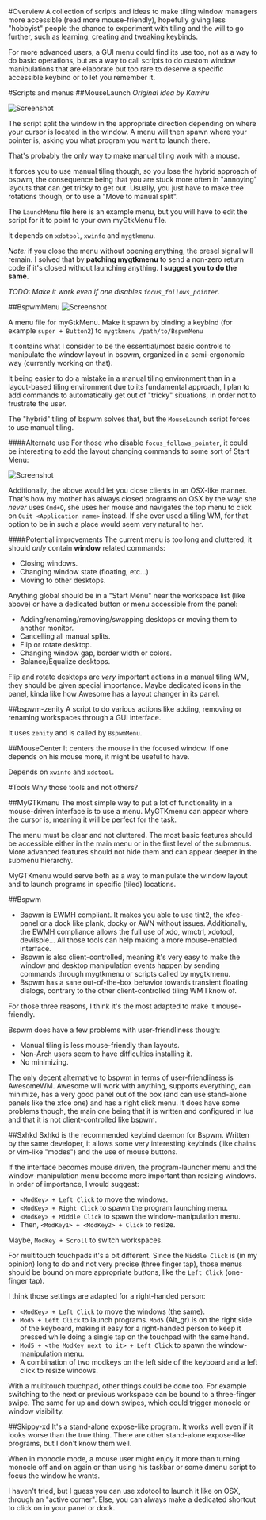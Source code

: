 #Overview
A collection of scripts and ideas to make tiling window managers more accessible (read more mouse-friendly), hopefully giving less "hobbyist" people the chance to experiment with tiling and the will to go further, such as learning, creating and tweaking keybinds.

For more advanced users, a GUI menu could find its use too, not as a way to do basic operations, but as a way to call scripts to do custom window manipulations that are elaborate but too rare to deserve a specific accessible keybind or to let you remember it.


#Scripts and menus
##MouseLaunch
*Original idea by Kamiru*

![Screenshot](https://raw.github.com/tatou-tatou/Themes/master/Mousse/Previews/LaunchMenu.gif)

The script split the window in the appropriate direction depending on where your cursor is located in the window. A menu will then spawn where your pointer is, asking you what program you want to launch there.

That's probably the only way to make manual tiling work with a mouse.

It forces you to use manual tiling though, so you lose the hybrid approach of bspwm, the consequence being that you are stuck more often in "annoying" layouts that can get tricky to get out. Usually, you just have to make tree rotations though, or to use a "Move to manual split".

The `LaunchMenu` file here is an example menu, but you will have to edit the script for it to point to your own myGtkMenu file.

It depends on `xdotool`, `xwinfo` and `mygtkmenu`.

*Note:* if you close the menu without opening anything, the presel signal will remain. I solved that by **patching mygtkmenu** to send a non-zero return code if it's closed without launching anything. **I suggest you to do the same.**

*TODO: Make it work even if one disables `focus_follows_pointer`.*

##BspwmMenu
![Screenshot](https://raw.github.com/tatou-tatou/Themes/master/Mousse/Previews/BspwmMenu.png)

A menu file for myGtkMenu. Make it spawn by binding a keybind (for example `super + Button2`) to `mygtkmenu /path/to/BspwmMenu`

It contains what I consider to be the essential/most basic controls to manipulate the window layout in bspwm, organized in a semi-ergonomic way (currently working on that).

It being easier to do a mistake in a manual tiling environment than in a layout-based tiling environment due to its fundamental approach, I plan to add commands to automatically get out of "tricky" situations, in order not to frustrate the user.

The "hybrid" tiling of bspwm solves that, but the `MouseLaunch` script forces to use manual tiling.

####Alternate use
For those who disable `focus_follows_pointer`, it could be interesting to add the layout changing commands to some sort of Start Menu:

![Screenshot](https://raw.github.com/tatou-tatou/Themes/master/Mousse/Previews/apple-like-menu.png)

Additionally, the above would let you close clients in an OSX-like manner. That's how my mother has always closed programs on OSX by the way: she *never* uses `Cmd+Q`, she uses her mouse and navigates the top menu to click on `Quit <Application name>` instead. If she ever used a tiling WM, for that option to be in such a place would seem very natural to her.

####Potential improvements
The current menu is too long and cluttered, it should *only* contain **window** related commands:
- Closing windows.
- Changing window state (floating, etc...)
- Moving to other desktops.

Anything global should be in a "Start Menu" near the workspace list (like above) or have a dedicated button or menu accessible from the panel:
- Adding/renaming/removing/swapping desktops or moving them to another monitor.
- Cancelling all manual splits.
- Flip or rotate desktop.
- Changing window gap, border width or colors.
- Balance/Equalize desktops.

Flip and rotate desktops are *very* important actions in a manual tiling WM, they should be given special importance. Maybe dedicated icons in the panel, kinda like how Awesome has a layout changer in its panel.


##bspwm-zenity
A script to do various actions like adding, removing or renaming workspaces through a GUI interface.

It uses `zenity` and is called by `BspwmMenu`.


##MouseCenter
It centers the mouse in the focused window. If one depends on his mouse more, it might be useful to have.

Depends on `xwinfo` and `xdotool`.


#Tools
Why those tools and not others?

##MyGTKmenu
The most simple way to put a lot of functionality in a mouse-driven interface is to use a menu. MyGTKmenu can appear where the cursor is, meaning it will be perfect for the task.

The menu must be clear and not cluttered. The most basic features should be accessible either in the main menu or in the first level of the submenus. More advanced features should not hide them and can appear deeper in the submenu hierarchy.

MyGTKmenu would serve both as a way to manipulate the window layout and to launch programs in specific (tiled) locations.

##Bspwm
- Bspwm is EWMH compliant. It makes you able to use tint2, the xfce-panel or a dock like plank, docky or AWN without issues. Additionally, the EWMH compliance allows the full use of xdo, wmctrl, xdotool, devilspie... All those tools can help making a more mouse-enabled interface.
- Bspwm is also client-controlled, meaning it's very easy to make the window and desktop manipulation events happen by sending commands through mygtkmenu or scripts called by mygtkmenu.
- Bspwm has a sane out-of-the-box behavior towards transient floating dialogs, contrary to the other client-controlled tiling WM I know of.

For those three reasons, I think it's the most adapted to make it mouse-friendly.

Bspwm does have a few problems with user-friendliness though:
- Manual tiling is less mouse-friendly than layouts.
- Non-Arch users seem to have difficulties installing it.
- No minimizing.

The only decent alternative to bspwm in terms of user-friendliness is AwesomeWM. Awesome will work with anything, supports everything, can minimize, has a very good panel out of the box (and can use stand-alone panels like the xfce one) and has a right click menu. It does have some problems though, the main one being that it is written and configured in lua and that it is not client-controlled like bspwm.

##Sxhkd
Sxhkd is the recommended keybind daemon for Bspwm. Written by the same developer, it allows some very interesting keybinds (like chains or vim-like "modes") and the use of mouse buttons.

If the interface becomes mouse driven, the program-launcher menu and the window-manipulation menu become more important than resizing windows. In order of importance, I would suggest:
- `<ModKey> + Left Click` to move the windows.
- `<ModKey> + Right Click` to spawn the program launching menu.
- `<ModKey> + Middle Click` to spawn the window-manipulation menu.
- Then, `<ModKey1> + <ModKey2> + Click` to resize.

Maybe, `ModKey + Scroll` to switch workspaces.

For multitouch touchpads it's a bit different. Since the `Middle Click` is (in my opinion) long to do and not very precise (three finger tap), those menus should be bound on more appropriate buttons, like the `Left Click` (one-finger tap).

I think those settings are adapted for a right-handed person:
- `<ModKey> + Left Click` to move the windows (the same).
- `Mod5 + Left Click` to launch programs. `Mod5` (Alt_gr) is on the right side of the keyboard, making it easy for a right-handed person to keep it pressed while doing a single tap on the touchpad with the same hand.
- `Mod5 + <the ModKey next to it> + Left Click` to spawn the window-manipulation menu.
- A combination of two modkeys on the left side of the keyboard and a left click to resize windows.

With a multitouch touchpad, other things could be done too. For example switching to the next or previous workspace can be bound to a three-finger swipe. The same for up and down swipes, which could trigger monocle or window visibility.


##Skippy-xd
It's a stand-alone expose-like program. It works well even if it looks worse than the true thing. There are other stand-alone expose-like programs, but I don't know them well.

When in monocle mode, a mouse user might enjoy it more than turning monocle off and on again or than using his taskbar or some dmenu script to focus the window he wants.

I haven't tried, but I guess you can use xdotool to launch it like on OSX, through an "active corner". Else, you can always make a dedicated shortcut to click on in your panel or dock.
